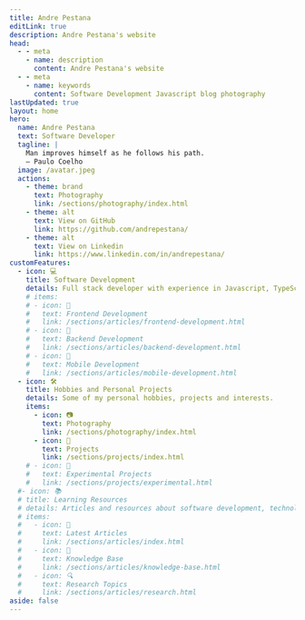 ```yaml
---
title: Andre Pestana
editLink: true
description: Andre Pestana's website
head:
  - - meta
    - name: description
      content: Andre Pestana's website
  - - meta
    - name: keywords
      content: Software Development Javascript blog photography
lastUpdated: true
layout: home
hero:
  name: Andre Pestana
  text: Software Developer
  tagline: |
    Man improves himself as he follows his path. 
    — Paulo Coelho
  image: /avatar.jpeg
  actions:
    - theme: brand
      text: Photography
      link: /sections/photography/index.html
    - theme: alt
      text: View on GitHub
      link: https://github.com/andrepestana/
    - theme: alt
      text: View on Linkedin
      link: https://www.linkedin.com/in/andrepestana/
customFeatures:
  - icon: 💻
    title: Software Development
    details: Full stack developer with experience in Javascript, TypeScript, Vue.js, Node.js, Java, Python, RESTful APIs, Databases and Agile Development.
    # items:
    # - icon: 🔧
    #   text: Frontend Development
    #   link: /sections/articles/frontend-development.html
    # - icon: 🔌
    #   text: Backend Development
    #   link: /sections/articles/backend-development.html
    # - icon: 📱
    #   text: Mobile Development
    #   link: /sections/articles/mobile-development.html
  - icon: 🛠️
    title: Hobbies and Personal Projects
    details: Some of my personal hobbies, projects and interests.
    items:
      - icon: 📷
        text: Photography
        link: /sections/photography/index.html
      - icon: 🔨
        text: Projects
        link: /sections/projects/index.html
    # - icon: 🧪
    #   text: Experimental Projects
    #   link: /sections/projects/experimental.html
  #- icon: 📚
  # title: Learning Resources
  # details: Articles and resources about software development, technology, learning languages, photography and music.
  # items:
  #   - icon: 📖
  #     text: Latest Articles
  #     link: /sections/articles/index.html
  #   - icon: 🧠
  #     text: Knowledge Base
  #     link: /sections/articles/knowledge-base.html
  #   - icon: 🔍
  #     text: Research Topics
  #     link: /sections/articles/research.html
aside: false
---
```


<script setup>
import { onMounted, onUnmounted } from 'vue'
onMounted(() => {
  document.body.classList.add('round')
})
onUnmounted(() => {
  document.body.classList.remove('round')
})
</script>

<style>
.round .VPImage {
  border-radius: 50%;
}
</style>
